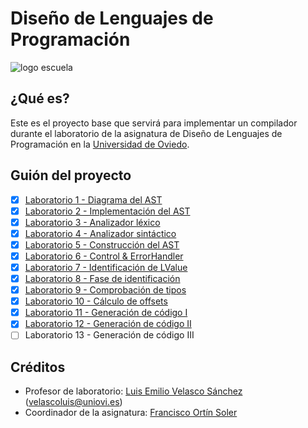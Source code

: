 # Diseño de Lenguajes de Programación

![logo escuela](https://ingenieriainformatica.uniovi.es/image/image_gallery?img_id=5435634)

## ¿Qué es?

Este es el proyecto base que servirá para implementar un compilador durante el laboratorio de la asignatura de Diseño de Lenguajes de Programación en la [Universidad de Oviedo](https://unioi.es).

## Guión del proyecto

- [x] [Laboratorio 1 - Diagrama del AST](docs/labs/lab_01.md)
- [x] [Laboratorio 2 - Implementación del AST](docs/labs/lab_02.md)
- [x] [Laboratorio 3 - Analizador léxico](docs/labs/lab_03.md)
- [x] [Laboratorio 4 - Analizador sintáctico](docs/labs/lab_04.md)
- [x] [Laboratorio 5 - Construcción del AST](docs/labs/lab_05.md)
- [x] [Laboratorio 6 - Control & ErrorHandler](docs/labs/lab_06.md)
- [x] [Laboratorio 7 - Identificación de LValue](docs/labs/lab_07.md)
- [x] [Laboratorio 8 - Fase de identificación](docs/labs/lab_08.md)
- [x] [Laboratorio 9 - Comprobación de tipos](docs/labs/lab_09.md)
- [x] [Laboratorio 10 - Cálculo de offsets](docs/labs/lab_10.md)
- [x] [Laboratorio 11 - Generación de código I](docs/labs/lab_11.md)
- [x] [Laboratorio 12 - Generación de código II](docs/labs/lab_12.md)
- [ ] Laboratorio 13 - Generación de código III

## Créditos

- Profesor de laboratorio: [Luis Emilio Velasco Sánchez](https://emibloque.me) ([velascoluis@uniovi.es](mailto:velascoluis@uniovi.es))
- Coordinador de la asignatura: [Francisco Ortín Soler](http://www.reflection.uniovi.es/ortin/)
